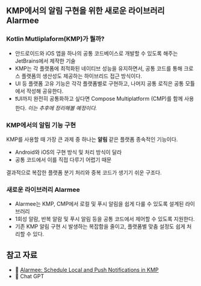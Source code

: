## KMP에서의 알림 구현을 위한 새로운 라이브러리 Alarmee

### Kotlin Mutliplaform(KMP)가 뭘까?
- 안드로이드와 iOS 앱을 하나의 공통 코드베이스로 개발할 수 있도록 해주는 JetBrains에서 제작한 기술
- KMP는 각 플랫폼에 최적화된 네이티브 성능을 유지하면서, 공통 코드를 통해 크로스 플랫폼의 생산성도 제공하는 하이브리드 접근 방식이다.
- UI 등 플랫폼 고유 기능은 각각 플랫폼별로 구현하고, 나머지 공통 로직은 공통 모튤에서 작성해 공유한다.
- ❗UI까지 완전히 공통화하고 싶다면 Compose Multiplatform (CMP)를 함께 사용한다. _이는 추후에 정리해볼 예정이다._

### KMP에서의 알림 기능 구현
KMP를 사용할 때 가장 큰 과제 중 하나는 **알림** 같은 플랫폼 종속적인 기능이다.
- Android와 iOS의 구현 방식 및 처리 방식이 달라
- 공통 코드에서 이를 직접 다루기 어렵기 때문

결과적으로 복잡한 플랫폼 분기 처리와 중복 코드가 생기기 쉬운 구조다.

### 새로운 라이브러리 Alarmee
- Alarmee는 KMP, CMP에서 로컬 및 푸시 알림을 쉽게 다룰 수 있도록 설계된 라이브러리
- 1회성 알람, 반복 알람 및 푸시 알림 등을 공통 코드에서 제어할 수 있도록 지원한다.
- 기존 KMP 알림 구현 시 발생하는 복잡함을 줄이고, 플랫폼별 맞춤 설정도 쉽게 처리할 수 있다.

## 참고 자료
- 🧩 [Alarmee: Schedule Local and Push Notifications in KMP](https://vivienmahe.medium.com/alarmee-schedule-local-and-push-notifications-in-kmp-44ea47972ae7)
- 🤖 Chat GPT
